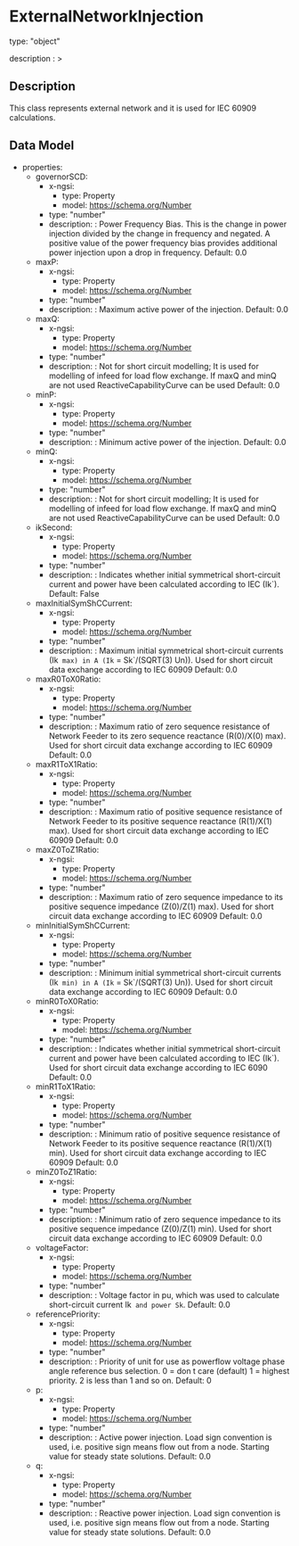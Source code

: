 # ExternalNetworkInjection
type: "object"
description : >
## Description
This class represents external network and it is used for IEC 60909 calculations.

## Data Model
  - properties:
    - governorSCD:
      - x-ngsi:
        - type: Property
        - model: https://schema.org/Number
      - type: "number"
      - description: : Power Frequency Bias. This is the change in power injection divided by the change in frequency and negated.  A positive value of the power frequency bias provides additional power injection upon a drop in frequency. Default: 0.0
    - maxP:
      - x-ngsi:
        - type: Property
        - model: https://schema.org/Number
      - type: "number"
      - description: : Maximum active power of the injection. Default: 0.0
    - maxQ:
      - x-ngsi:
        - type: Property
        - model: https://schema.org/Number
      - type: "number"
      - description: : Not for short circuit modelling; It is used for modelling of infeed for load flow exchange. If maxQ and minQ are not used ReactiveCapabilityCurve can be used Default: 0.0
    - minP:
      - x-ngsi:
        - type: Property
        - model: https://schema.org/Number
      - type: "number"
      - description: : Minimum active power of the injection. Default: 0.0
    - minQ:
      - x-ngsi:
        - type: Property
        - model: https://schema.org/Number
      - type: "number"
      - description: : Not for short circuit modelling; It is used for modelling of infeed for load flow exchange. If maxQ and minQ are not used ReactiveCapabilityCurve can be used Default: 0.0
    - ikSecond:
      - x-ngsi:
        - type: Property
        - model: https://schema.org/Number
      - type: "number"
      - description: : Indicates whether initial symmetrical short-circuit current and power have been calculated according to IEC (Ik`). Default: False
    - maxInitialSymShCCurrent:
      - x-ngsi:
        - type: Property
        - model: https://schema.org/Number
      - type: "number"
      - description: : Maximum initial symmetrical short-circuit currents (Ik` max) in A (Ik` = Sk`/(SQRT(3) Un)). Used for short circuit data exchange according to IEC 60909 Default: 0.0
    - maxR0ToX0Ratio:
      - x-ngsi:
        - type: Property
        - model: https://schema.org/Number
      - type: "number"
      - description: : Maximum ratio of zero sequence resistance of Network Feeder to its zero sequence reactance (R(0)/X(0) max). Used for short circuit data exchange according to IEC 60909 Default: 0.0
    - maxR1ToX1Ratio:
      - x-ngsi:
        - type: Property
        - model: https://schema.org/Number
      - type: "number"
      - description: : Maximum ratio of positive sequence resistance of Network Feeder to its positive sequence reactance (R(1)/X(1) max). Used for short circuit data exchange according to IEC 60909 Default: 0.0
    - maxZ0ToZ1Ratio:
      - x-ngsi:
        - type: Property
        - model: https://schema.org/Number
      - type: "number"
      - description: : Maximum ratio of zero sequence impedance to its positive sequence impedance (Z(0)/Z(1) max). Used for short circuit data exchange according to IEC 60909 Default: 0.0
    - minInitialSymShCCurrent:
      - x-ngsi:
        - type: Property
        - model: https://schema.org/Number
      - type: "number"
      - description: : Minimum initial symmetrical short-circuit currents (Ik` min) in A (Ik` = Sk`/(SQRT(3) Un)). Used for short circuit data exchange according to IEC 60909 Default: 0.0
    - minR0ToX0Ratio:
      - x-ngsi:
        - type: Property
        - model: https://schema.org/Number
      - type: "number"
      - description: : Indicates whether initial symmetrical short-circuit current and power have been calculated according to IEC (Ik`). Used for short circuit data exchange according to IEC 6090 Default: 0.0
    - minR1ToX1Ratio:
      - x-ngsi:
        - type: Property
        - model: https://schema.org/Number
      - type: "number"
      - description: : Minimum ratio of positive sequence resistance of Network Feeder to its positive sequence reactance (R(1)/X(1) min). Used for short circuit data exchange according to IEC 60909 Default: 0.0
    - minZ0ToZ1Ratio:
      - x-ngsi:
        - type: Property
        - model: https://schema.org/Number
      - type: "number"
      - description: : Minimum ratio of zero sequence impedance to its positive sequence impedance (Z(0)/Z(1) min). Used for short circuit data exchange according to IEC 60909 Default: 0.0
    - voltageFactor:
      - x-ngsi:
        - type: Property
        - model: https://schema.org/Number
      - type: "number"
      - description: : Voltage factor in pu, which was used to calculate short-circuit current Ik` and power Sk`. Default: 0.0
    - referencePriority:
      - x-ngsi:
        - type: Property
        - model: https://schema.org/Number
      - type: "number"
      - description: : Priority of unit for use as powerflow voltage phase angle reference bus selection. 0 = don t care (default) 1 = highest priority. 2 is less than 1 and so on. Default: 0
    - p:
      - x-ngsi:
        - type: Property
        - model: https://schema.org/Number
      - type: "number"
      - description: : Active power injection. Load sign convention is used, i.e. positive sign means flow out from a node. Starting value for steady state solutions. Default: 0.0
    - q:
      - x-ngsi:
        - type: Property
        - model: https://schema.org/Number
      - type: "number"
      - description: : Reactive power injection. Load sign convention is used, i.e. positive sign means flow out from a node. Starting value for steady state solutions. Default: 0.0
